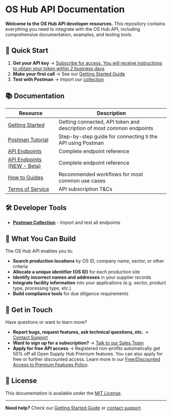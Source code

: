 # OS Hub API Documentation

**Welcome to the OS Hub API developer resources.** This repository contains everything you need to integrate with the OS Hub API, including comprehensive documentation, examples, and testing tools.

## 🚀 Quick Start

1. **Get your API key** → [Subscribe for access. You will receive instructions to obtain your token within 2 business days](https://info.opensupplyhub.org/api)
2. **Make your first call** → See our [Getting Started Guide](https://info.opensupplyhub.org/resources/api-documentation)
3. **Test with Postman** → Import our [collection](TBD)

## 📚 Documentation

| Resource | Description |
|----------|-------------|
| [Getting Started](https://info.opensupplyhub.org/resources/api-documentation) | Getting connected, API token and description of most common endpoints |
| [Postman Tutorial](https://info.opensupplyhub.org/resources/how-to-use-os-hub-api) | Step-by-step guide for connecting ti the API using Postman |
| [API Endpoints](https://opensupplyhub.org/api/docs/) | Complete endpoint reference |
| [API Endpoints (NEW - Beta)](https://opensupplyhub.github.io/open-supply-hub-api-docs/) | Complete endpoint reference |
| [How to Guides](https://github.com/opensupplyhub/open-supply-hub-api-examples/tree/main/how_to) | Recommended workflows for most common use cases |
| [Terms of Service](https://info.opensupplyhub.org/resources/api-terms-of-service) | API subscription T&Cs |

## 🛠️ Developer Tools

- **[Postman Collection](postman/)** - Import and test all endpoints

## 🌟 What You Can Build

The OS Hub API enables you to:
- **Search production locations** by OS ID, company name, sector, or other criteria
- **Allocate a unique identifier (OS ID)** for each production site
- **Identify incorrect names and addresses** in your supplier records
- **Integrate facility information** into your applications (e.g. sector, product type, processing type, etc.)
- **Build compliance tools** for due diligence requirements

## 🤝 Get in Touch

Have questions or want to learn more?

- **Report bugs, request features, ask technical questions, etc.** → [Contact Support](https://info.opensupplyhub.org/contact-us)
- **Want to sign up for a subscription?** → [Talk to our Sales Team](https://share.hsforms.com/1eLsrTVNORKS2m0Wk1gWzlQbujql)
- **Apply for free API access** → Registered non-profits automatically get 50% off all Open Supply Hub Premium features. You can also apply for free or further discounted access. Learn more in our [Free/Discounted Access to Premium Features Policy](https://info.opensupplyhub.org/governance-policies).

## 📄 License

This documentation is available under the [MIT License](LICENSE).

---

**Need help?** Check our [Getting Started Guide](https://info.opensupplyhub.org/resources/api-documentation) or [contact support](mailto:support@opensupplyhub.org).






